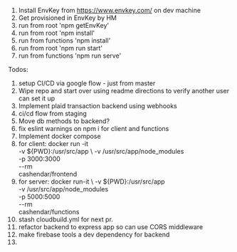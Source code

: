 1. Install EnvKey from https://www.envkey.com/ on dev machine
1. Get provisioned in EnvKey by HM
1. run from root 'npm getEnvKey'
1. run from root 'npm install'
1. run from functions 'npm install'
1. run from root 'npm run start'
1. run from functions 'npm run serve'


Todos:
1. setup CI/CD via google flow - just from master
1. Wipe repo and start over using readme directions to verify another user can set it up
1. Implement plaid transaction backend using webhooks 
1. ci/cd flow from staging
1. Move db methods to backend?
1. fix eslint warnings on npm i for client and functions
1. Implement docker compose
  1. for client:  docker run -it \
  -v ${PWD}:/usr/src/app \  -v /usr/src/app/node_modules \
  -p 3000:3000 \
  --rm \
  cashendar/frontend
  1. for server: docker run-it \  -v ${PWD}:/usr/src/app \
  -v /usr/src/app/node_modules \
  -p 5000:5000 \
  --rm \
  cashendar/functions
1. stash cloudbuild.yml for next pr.
1. refactor backend to express app so can use CORS middleware
1. make firebase tools a dev dependency for backend
1. 